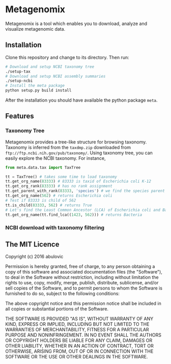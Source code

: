 # Metagenomix

Metagenomix is a tool which enables you to download, analyze and visualize metagenomic data.

## Installation
Clone this repository and change to its directory. Then run:
```bash
# Download and setup NCBI taxonomy tree
./setup-tax
# Download and setup NCBI assembly summaries
./setup-ncbi
# Install the meta package
python setup.py build install
```

After the installation you should have available the python package `meta`.

## Features
### Taxonomy Tree
Metagenomix provides a tree-like structure for browsing taxonomy. Taxonomy is inferred from the `taxdmp.zip` downloaded from `ftp://ftp.ncbi.nih.gov/pub/taxonomy/`. 
Using taxonomy tree, you can easily explore the NCBI taxonomy. For instance,

```python
from meta.data.tax import TaxTree

tt = TaxTree() # takes some time to load taxonomy
tt.get_org_name(83333) # 83333 is taxid of Escherichia coli K-12
tt.get_org_rank(83333) # has no rank assignment
tt.get_parent_with_rank(83333, 'species') # we find the species parent of this strain, returns 562
tt.get_org_name(562) # returns Escherichia coli
# Test if 83333 is child of 562
tt.is_child(83333, 562)	# returns True
# Let's find the Least Common Ancestor (LCA) of Escherichia coli and Bacillus subtilis
tt.get_org_name(tt.find_lca((1423, 562))) # returns Bacteria
```
### NCBI download with taxonomy filtering

## The MIT Licence

Copyright (c) 2016 abulovic

Permission is hereby granted, free of charge, to any person obtaining a copy
of this software and associated documentation files (the "Software"), to deal
in the Software without restriction, including without limitation the rights
to use, copy, modify, merge, publish, distribute, sublicense, and/or sell
copies of the Software, and to permit persons to whom the Software is
furnished to do so, subject to the following conditions:

The above copyright notice and this permission notice shall be included in all
copies or substantial portions of the Software.

THE SOFTWARE IS PROVIDED "AS IS", WITHOUT WARRANTY OF ANY KIND, EXPRESS OR
IMPLIED, INCLUDING BUT NOT LIMITED TO THE WARRANTIES OF MERCHANTABILITY,
FITNESS FOR A PARTICULAR PURPOSE AND NONINFRINGEMENT. IN NO EVENT SHALL THE
AUTHORS OR COPYRIGHT HOLDERS BE LIABLE FOR ANY CLAIM, DAMAGES OR OTHER
LIABILITY, WHETHER IN AN ACTION OF CONTRACT, TORT OR OTHERWISE, ARISING FROM,
OUT OF OR IN CONNECTION WITH THE SOFTWARE OR THE USE OR OTHER DEALINGS IN THE
SOFTWARE.